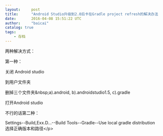 ```yaml
---
layout:     post
title:      "Android Studio升级到2.0后卡在Gradle project refresh的解决办法"
date:       2016-04-08 15:51:22 UTC
author:     "baicai"
catalog: true
tags:
    - 存档
---
```


<p>两种解决方式：
</p><p>
第一种：

关闭 Android studio

到用户文件夹

删掉三个文件夹&amp;nbsp;a).android, b).androidstudio1.5, c).gradle

打开Android studio
</p><p>
不行的话第二种：

Settings--Build,Exx.D...--Build Tools--Gradle--Use local gradle distribution选择正确版本和路径&lt;/p>